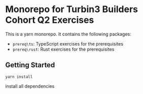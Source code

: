 # Monorepo for Turbin3 Builders Cohort Q2 Exercises

This is a yarn monorepo. It contains the following packages:

- `prereq\ts`: TypeScript exercises for the prerequisites
- `prereq\rust`: Rust exercises for the prerequisites

## Getting Started

```
yarn install
```

install all dependencies
